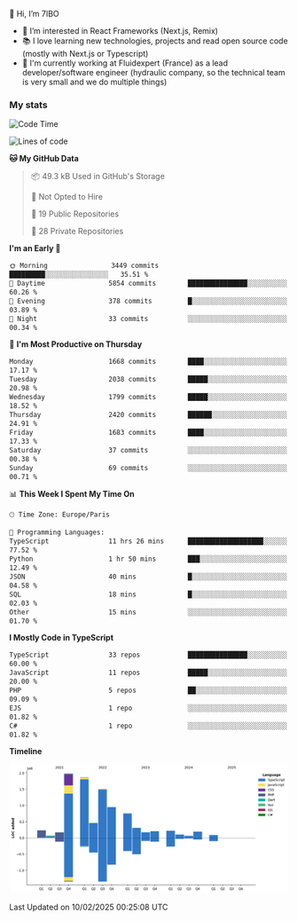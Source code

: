 👋 Hi, I’m 7IBO

- 👀 I’m interested in React Frameworks (Next.js, Remix)
- 📚 I love learning new technologies, projects and read open source code (mostly with Next.js or Typescript)
- 💼 I'm currently working at Fluidexpert (France) as a lead developer/software engineer (hydraulic company, so the technical team is very small and we do multiple things)

### My stats
<!--START_SECTION:waka-->
![Code Time](http://img.shields.io/badge/Code%20Time-1%2C007%20hrs%2035%20mins-blue)

![Lines of code](https://img.shields.io/badge/From%20Hello%20World%20I%27ve%20Written-9.2%20million%20lines%20of%20code-blue)

**🐱 My GitHub Data** 

> 📦 49.3 kB Used in GitHub's Storage 
 > 
> 🚫 Not Opted to Hire
 > 
> 📜 19 Public Repositories 
 > 
> 🔑 28 Private Repositories 
 > 
**I'm an Early 🐤** 

```text
🌞 Morning                3449 commits        █████████░░░░░░░░░░░░░░░░   35.51 % 
🌆 Daytime                5854 commits        ███████████████░░░░░░░░░░   60.26 % 
🌃 Evening                378 commits         █░░░░░░░░░░░░░░░░░░░░░░░░   03.89 % 
🌙 Night                  33 commits          ░░░░░░░░░░░░░░░░░░░░░░░░░   00.34 % 
```
📅 **I'm Most Productive on Thursday** 

```text
Monday                   1668 commits        ████░░░░░░░░░░░░░░░░░░░░░   17.17 % 
Tuesday                  2038 commits        █████░░░░░░░░░░░░░░░░░░░░   20.98 % 
Wednesday                1799 commits        █████░░░░░░░░░░░░░░░░░░░░   18.52 % 
Thursday                 2420 commits        ██████░░░░░░░░░░░░░░░░░░░   24.91 % 
Friday                   1683 commits        ████░░░░░░░░░░░░░░░░░░░░░   17.33 % 
Saturday                 37 commits          ░░░░░░░░░░░░░░░░░░░░░░░░░   00.38 % 
Sunday                   69 commits          ░░░░░░░░░░░░░░░░░░░░░░░░░   00.71 % 
```


📊 **This Week I Spent My Time On** 

```text
🕑︎ Time Zone: Europe/Paris

💬 Programming Languages: 
TypeScript               11 hrs 26 mins      ███████████████████░░░░░░   77.52 % 
Python                   1 hr 50 mins        ███░░░░░░░░░░░░░░░░░░░░░░   12.49 % 
JSON                     40 mins             █░░░░░░░░░░░░░░░░░░░░░░░░   04.58 % 
SQL                      18 mins             █░░░░░░░░░░░░░░░░░░░░░░░░   02.03 % 
Other                    15 mins             ░░░░░░░░░░░░░░░░░░░░░░░░░   01.70 % 
```

**I Mostly Code in TypeScript** 

```text
TypeScript               33 repos            ███████████████░░░░░░░░░░   60.00 % 
JavaScript               11 repos            █████░░░░░░░░░░░░░░░░░░░░   20.00 % 
PHP                      5 repos             ██░░░░░░░░░░░░░░░░░░░░░░░   09.09 % 
EJS                      1 repo              ░░░░░░░░░░░░░░░░░░░░░░░░░   01.82 % 
C#                       1 repo              ░░░░░░░░░░░░░░░░░░░░░░░░░   01.82 % 
```



**Timeline**

![Lines of Code chart](https://raw.githubusercontent.com/7IBO/7IBO/main/assets/bar_graph.png)


 Last Updated on 10/02/2025 00:25:08 UTC
<!--END_SECTION:waka-->
